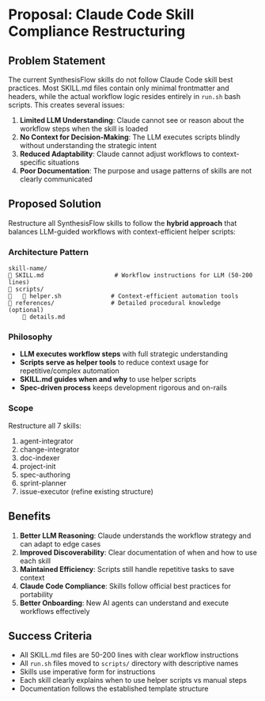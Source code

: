 # Proposal: Claude Code Skill Compliance Restructuring

## Problem Statement

The current SynthesisFlow skills do not follow Claude Code skill best practices. Most SKILL.md files contain only minimal frontmatter and headers, while the actual workflow logic resides entirely in `run.sh` bash scripts. This creates several issues:

1. **Limited LLM Understanding**: Claude cannot see or reason about the workflow steps when the skill is loaded
2. **No Context for Decision-Making**: The LLM executes scripts blindly without understanding the strategic intent
3. **Reduced Adaptability**: Claude cannot adjust workflows to context-specific situations
4. **Poor Documentation**: The purpose and usage patterns of skills are not clearly communicated

## Proposed Solution

Restructure all SynthesisFlow skills to follow the **hybrid approach** that balances LLM-guided workflows with context-efficient helper scripts:

### Architecture Pattern

```
skill-name/
   SKILL.md                    # Workflow instructions for LLM (50-200 lines)
   scripts/
      helper.sh              # Context-efficient automation tools
   references/                # Detailed procedural knowledge (optional)
       details.md
```

### Philosophy

- **LLM executes workflow steps** with full strategic understanding
- **Scripts serve as helper tools** to reduce context usage for repetitive/complex automation
- **SKILL.md guides when and why** to use helper scripts
- **Spec-driven process** keeps development rigorous and on-rails

### Scope

Restructure all 7 skills:
1. agent-integrator
2. change-integrator
3. doc-indexer
4. project-init
5. spec-authoring
6. sprint-planner
7. issue-executor (refine existing structure)

## Benefits

1. **Better LLM Reasoning**: Claude understands the workflow strategy and can adapt to edge cases
2. **Improved Discoverability**: Clear documentation of when and how to use each skill
3. **Maintained Efficiency**: Scripts still handle repetitive tasks to save context
4. **Claude Code Compliance**: Skills follow official best practices for portability
5. **Better Onboarding**: New AI agents can understand and execute workflows effectively

## Success Criteria

- All SKILL.md files are 50-200 lines with clear workflow instructions
- All `run.sh` files moved to `scripts/` directory with descriptive names
- Skills use imperative form for instructions
- Each skill clearly explains when to use helper scripts vs manual steps
- Documentation follows the established template structure
